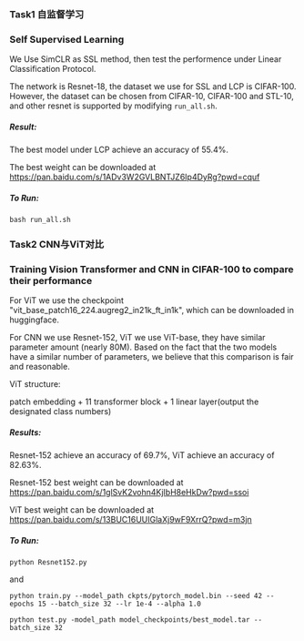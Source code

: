 ### Task1 自监督学习
### Self Supervised Learning
We Use SimCLR as SSL method, then test the performence under Linear Classification Protocol.

The network is Resnet-18, the dataset we use for SSL and LCP is CIFAR-100. However, the dataset can be chosen from CIFAR-10, CIFAR-100 and STL-10, and other resnet is supported by modifying `run_all.sh`.

##### Result:

The best model under LCP achieve an accuracy of 55.4\%.

The best weight can be downloaded at https://pan.baidu.com/s/1ADv3W2GVLBNTJZ6Ip4DyRg?pwd=cquf

##### To Run: 
````
bash run_all.sh
````

### Task2 CNN与ViT对比
### Training Vision Transformer and CNN in CIFAR-100 to compare their performance
For ViT we use the checkpoint "vit_base_patch16_224.augreg2_in21k_ft_in1k", which can be downloaded in huggingface.

For CNN we use Resnet-152, ViT we use ViT-base, they have similar parameter amount (nearly 80M). 
Based on the fact that the two models have a similar number of parameters, we believe that this comparison is fair and reasonable.

ViT structure:

patch embedding + 11 transformer block + 1  linear layer(output the designated class numbers)

##### Results:

Resnet-152 achieve an accuracy of 69.7\%, ViT achieve an accuracy of 82.63\%.

Resnet-152 best weight can be downloaded at https://pan.baidu.com/s/1glSvK2vohn4KjIbH8eHkDw?pwd=ssoi 

ViT best weight can be downloaded at https://pan.baidu.com/s/13BUC16UUIGlaXj9wF9XrrQ?pwd=m3jn

##### To Run: 
````
python Resnet152.py
````

and

````
python train.py --model_path ckpts/pytorch_model.bin --seed 42 --epochs 15 --batch_size 32 --lr 1e-4 --alpha 1.0 
````

````
python test.py -model_path model_checkpoints/best_model.tar --batch_size 32
````

 
